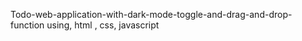Todo-web-application-with-dark-mode-toggle-and-drag-and-drop-function using, html , css, javascript

